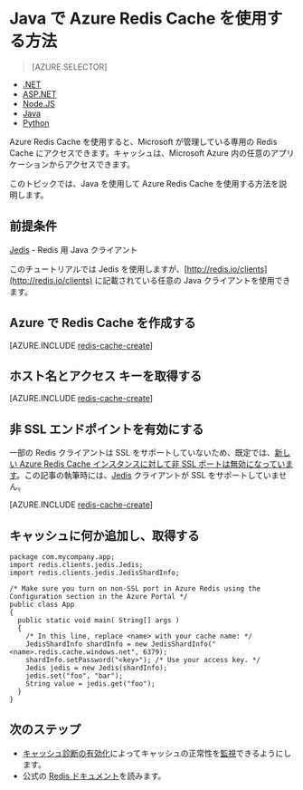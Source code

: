 <properties
   pageTitle="Java で Azure Redis Cache を使用する方法 | Microsoft Azure"
	description="Java を使用して Azure Redis Cache を使用します"
	services="redis-cache"
	documentationCenter=""
	authors="steved0x"
	manager="douge"
	editor=""/>

<tags
	ms.service="cache"
	ms.devlang="java"
	ms.topic="hero-article"
	ms.tgt_pltfrm="cache-redis"
	ms.workload="tbd"
	ms.date="08/24/2016"
	ms.author="sdanie"/>

# Java で Azure Redis Cache を使用する方法

> [AZURE.SELECTOR]
- [.NET](cache-dotnet-how-to-use-azure-redis-cache.md)
- [ASP.NET](cache-web-app-howto.md)
- [Node.JS](cache-nodejs-get-started.md)
- [Java](cache-java-get-started.md)
- [Python](cache-python-get-started.md)

Azure Redis Cache を使用すると、Microsoft が管理している専用の Redis Cache にアクセスできます。キャッシュは、Microsoft Azure 内の任意のアプリケーションからアクセスできます。

このトピックでは、Java を使用して Azure Redis Cache を使用する方法を説明します。

## 前提条件

[Jedis](https://github.com/xetorthio/jedis) - Redis 用 Java クライアント

このチュートリアルでは Jedis を使用しますが、[http://redis.io/clients](http://redis.io/clients) に記載されている任意の Java クライアントを使用できます。

## Azure で Redis Cache を作成する

[AZURE.INCLUDE [redis-cache-create](../../includes/redis-cache-create.md)]

## ホスト名とアクセス キーを取得する

[AZURE.INCLUDE [redis-cache-create](../../includes/redis-cache-access-keys.md)]


## 非 SSL エンドポイントを有効にする

一部の Redis クライアントは SSL をサポートしていないため、既定では、[新しい Azure Redis Cache インスタンスに対して非 SSL ポートは無効になっています](cache-configure.md#access-ports)。この記事の執筆時には、[Jedis](https://github.com/xetorthio/jedis) クライアントが SSL をサポートしていません。

[AZURE.INCLUDE [redis-cache-create](../../includes/redis-cache-non-ssl-port.md)]




## キャッシュに何か追加し、取得する

	package com.mycompany.app;
	import redis.clients.jedis.Jedis;
	import redis.clients.jedis.JedisShardInfo;

	/* Make sure you turn on non-SSL port in Azure Redis using the Configuration section in the Azure Portal */
	public class App
	{
	  public static void main( String[] args )
	  {
        /* In this line, replace <name> with your cache name: */
	    JedisShardInfo shardInfo = new JedisShardInfo("<name>.redis.cache.windows.net", 6379);
	    shardInfo.setPassword("<key>"); /* Use your access key. */
	    Jedis jedis = new Jedis(shardInfo);
     	jedis.set("foo", "bar");
     	String value = jedis.get("foo");
	  }
	}


## 次のステップ

- [キャッシュ診断の有効化](https://msdn.microsoft.com/library/azure/dn763945.aspx#EnableDiagnostics)によってキャッシュの正常性を[監視](https://msdn.microsoft.com/library/azure/dn763945.aspx)できるようにします。
- 公式の [Redis ドキュメント](http://redis.io/documentation)を読みます。

<!---HONumber=AcomDC_0824_2016-->